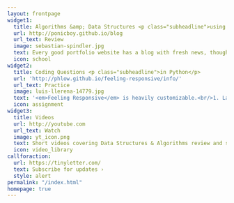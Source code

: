 ```yaml
---
layout: frontpage
widget1:
  title: Algorithms &amp; Data Structures <p class="subheadline">using Python</p>
  url: http://ponicboy.github.io/blog
  url_text: Review
  image: sebastian-spindler.jpg
  text: Every good portfolio website has a blog with fresh news, thoughts and develop­ments of your activities. Feeling Responsive offers you a fully functional blog with an archive page to give readers a quick overview of all your posts.
  icon: school
widget2:
  title: Coding Questions <p class="subheadline">in Python</p>
  url: 'http://phlow.github.io/feeling-responsive/info/'
  url_text: Practice
  image: luis-llerena-14779.jpg
  text: '<em>Feeling Responsive</em> is heavily customizable.<br/>1. Language-Support :)<br/>2. Optimized for speed and it&#39;s responsive.<br/>3. Built on <a href="http://foundation.zurb.com/">Foundation Framework</a>.<br/>4. Seven different Headers.<br/>5. Customizable navigation, footer,...'
  icon: assignment
widget3:
  title: Videos
  url: http://youtube.com
  url_text: Watch
  image: yt_icon.png
  text: Short videos covering Data Structures & Algorithms review and solutions to the interview questions. See youtube channel for more.
  icon: video_library
callforaction:
  url: https://tinyletter.com/
  text: Subscribe for updates ›
  style: alert
permalink: "/index.html"
homepage: true
---
```

